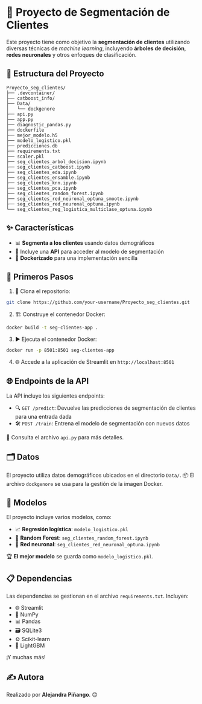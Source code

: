 # 🎯 Proyecto de Segmentación de Clientes

Este proyecto tiene como objetivo la **segmentación de clientes** utilizando diversas técnicas de *machine learning*, incluyendo **árboles de decisión**, **redes neuronales** y otros enfoques de clasificación.

## 📂 Estructura del Proyecto

```plaintext
Proyecto_seg_clientes/
├── .devcontainer/
├── catboost_info/
├── Data/
│   └── dockgenore
├── api.py
├── app.py
├── diagnostic_pandas.py
├── dockerfile
├── mejor_modelo.h5
├── modelo_logistico.pkl
├── predicciones.db
├── requirements.txt
├── scaler.pkl
├── seg_clientes_arbol_decision.ipynb
├── seg_clientes_catboost.ipynb
├── seg_clientes_eda.ipynb
├── seg_clientes_ensamble.ipynb
├── seg_clientes_knn.ipynb
├── seg_clientes_pca.ipynb
├── seg_clientes_random_forest.ipynb
├── seg_clientes_red_neuronal_optuna_smoote.ipynb
├── seg_clientes_red_neuronal_optuna.ipynb
└── seg_clientes_reg_logistica_multiclase_optuna.ipynb
```

## ✨ Características

* 📊 **Segmenta a los clientes** usando datos demográficos
* 🚀 Incluye una **API** para acceder al modelo de segmentación
* 🐳 **Dockerizado** para una implementación sencilla

## 🚀 Primeros Pasos

1. 🔄 Clona el repositorio:
```bash
git clone https://github.com/your-username/Proyecto_seg_clientes.git
```

2. 🏗️ Construye el contenedor Docker:
```bash
docker build -t seg-clientes-app .
```

3. ▶️ Ejecuta el contenedor Docker:
```bash
docker run -p 8501:8501 seg-clientes-app
```

4. 🌐 Accede a la aplicación de Streamlit en `http://localhost:8501`

## 🌐 Endpoints de la API

La API incluye los siguientes endpoints:
* 🔍 `GET /predict`: Devuelve las predicciones de segmentación de clientes para una entrada dada
* 🛠️ `POST /train`: Entrena el modelo de segmentación con nuevos datos

📜 Consulta el archivo `api.py` para más detalles.

## 🗂️ Datos

El proyecto utiliza datos demográficos ubicados en el directorio `Data/`. 📦 El archivo `dockgenore` se usa para la gestión de la imagen Docker.

## 🤖 Modelos

El proyecto incluye varios modelos, como:
* 📈 **Regresión logística**: `modelo_logistico.pkl`
* 🌳 **Random Forest**: `seg_clientes_random_forest.ipynb`
* 🧠 **Red neuronal**: `seg_clientes_red_neuronal_optuna.ipynb`

🏆 **El mejor modelo** se guarda como `modelo_logistico.pkl`.

## 📋 Dependencias

Las dependencias se gestionan en el archivo `requirements.txt`. Incluyen:
* 🌐 Streamlit
* 🧮 NumPy
* 📊 Pandas
* 🗃️ SQLite3
* ⚙️ Scikit-learn
* 🔦 LightGBM

¡Y muchas más!

## ✍️ Autora

Realizado por **Alejandra Piñango**. 😊
